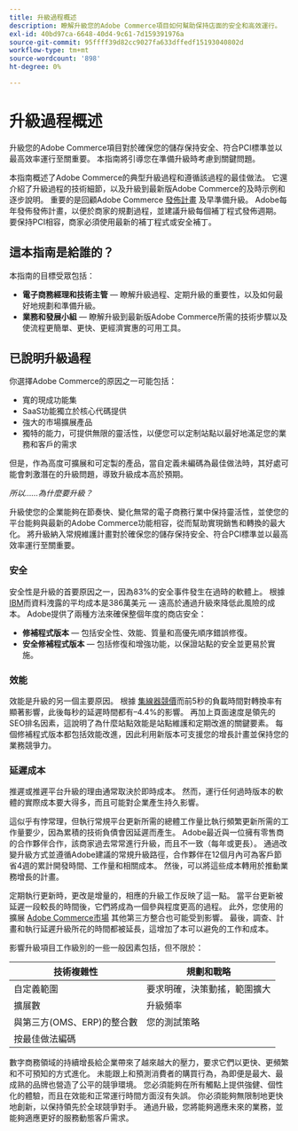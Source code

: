 ```yaml
---
title: 升級過程概述
description: 瞭解升級您的Adobe Commerce項目如何幫助保持店面的安全和高效運行。
exl-id: 40bd97ca-6648-40d4-9c61-7d159391976a
source-git-commit: 95ffff39d82cc9027fa633dffedf15193040802d
workflow-type: tm+mt
source-wordcount: '898'
ht-degree: 0%

---
```


# 升級過程概述

升級您的Adobe Commerce項目對於確保您的儲存保持安全、符合PCI標準並以最高效率運行至關重要。 本指南將引導您在準備升級時考慮到關鍵問題。

本指南概述了Adobe Commerce的典型升級過程和遵循該過程的最佳做法。 它還介紹了升級過程的技術細節，以及升級到最新版Adobe Commerce的及時示例和逐步說明。 重要的是回顧Adobe Commerce [發佈計畫](../release/schedule.md) 及早準備升級。 Adobe每年發佈發佈計畫，以便於商家的規劃過程，並建議升級每個補丁程式發佈週期。 要保持PCI相容，商家必須使用最新的補丁程式或安全補丁。

## 這本指南是給誰的？

本指南的目標受眾包括：

- **電子商務經理和技術主管** — 瞭解升級過程、定期升級的重要性，以及如何最好地規劃和準備升級。
- **業務和發展小組** — 瞭解升級到最新版Adobe Commerce所需的技術步驟以及使流程更簡單、更快、更經濟實惠的可用工具。

## 已說明升級過程

你選擇Adobe Commerce的原因之一可能包括：

- 寬的現成功能集
- SaaS功能獨立於核心代碼提供
- 強大的市場擴展產品
- 獨特的能力，可提供無限的靈活性，以便您可以定制站點以最好地滿足您的業務和客戶的需求

但是，作為高度可擴展和可定製的產品，當自定義未編碼為最佳做法時，其好處可能會刺激潛在的升級問題，導致升級成本高於預期。

_所以……為什麼要升級？_

升級使您的企業能夠在節奏快、變化無常的電子商務行業中保持靈活性，並使您的平台能夠與最新的Adobe Commerce功能相容，從而幫助實現銷售和轉換的最大化。 將升級納入常規維護計畫對於確保您的儲存保持安全、符合PCI標準並以最高效率運行至關重要。

### 安全

安全性是升級的首要原因之一，因為83%的安全事件發生在過時的軟體上。 根據 [IBM](https://www.ibm.com/reports/data-breach)而資料洩露的平均成本是386萬美元 — 遠高於通過升級來降低此風險的成本。 Adobe提供了兩種方法來確保整個年度的商店安全：

- **修補程式版本** — 包括安全性、效能、質量和高優先順序錯誤修復。
- **安全修補程式版本** — 包括修復和增強功能，以保證站點的安全並更易於實施。

### 效能

效能是升級的另一個主要原因。 根據 [集線器競價](https://blog.hubspot.com/marketing/page-load-time-conversion-rates)而前5秒的負載時間對轉換率有顯著影響，此後每秒的延遲時間都有–4.4%的影響。 再加上頁面速度是領先的SEO排名因素，這說明了為什麼站點效能是站點維護和定期改進的關鍵要素。 每個修補程式版本都包括效能改進，因此利用新版本可支援您的增長計畫並保持您的業務競爭力。

### 延遲成本

推遲或推遲平台升級的理由通常取決於即時成本。 然而，運行任何過時版本的軟體的實際成本要大得多，而且可能對企業產生持久影響。

這似乎有悖常理，但執行常規平台更新所需的總體工作量比執行頻繁更新所需的工作量要少，因為累積的技術負債會因延遲而產生。 Adobe最近與一位擁有零售商的合作夥伴合作，該商家過去常常進行升級，而且不一致（每年或更長）。 通過改變升級方式並遵循Adobe建議的常規升級路徑，合作夥伴在12個月內可為客戶節省4週的累計開發時間、工作量和相關成本。 然後，可以將這些成本轉用於推動業務增長的計畫。

定期執行更新時，更改是增量的，相應的升級工作反映了這一點。 當平台更新被延遲一段較長的時間後，它們將成為一個參與程度更高的過程。 此外，您使用的擴展 [Adobe Commerce市場](https://marketplace.magento.com/) 其他第三方整合也可能受到影響。 最後，調查、計畫和執行延遲升級所花的時間都被延長，這增加了本可以避免的工作和成本。

影響升級項目工作級別的一些一般因素包括，但不限於：

| 技術複雜性 | 規劃和戰略 |
|-----------------------------------------------------------|--------------------------------------------------------------|
| 自定義範圍 | 要求明確，決策動搖，範圍擴大 |
| 擴展數 | 升級頻率 |
| 與第三方(OMS、ERP)的整合數 | 您的測試策略 |
| 按最佳做法編碼 |  |

數字商務領域的持續增長給企業帶來了越來越大的壓力，要求它們以更快、更頻繁和不可預知的方式進化。 未能跟上和預測消費者的購買行為，為即便是最大、最成熟的品牌也營造了公平的競爭環境。 您必須能夠在所有觸點上提供強健、個性化的體驗，而且在效能和正常運行時間方面沒有失誤。 你必須能夠無限制地更快地創新，以保持領先於全球競爭對手。 通過升級，您將能夠適應未來的業務，並能夠適應更好的服務動態客戶需求。
